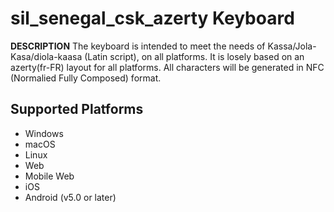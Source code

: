 sil_senegal_csk_azerty Keyboard
=====================

__DESCRIPTION__
The keyboard is intended to meet the needs of Kassa/Jola-Kasa/diola-kaasa (Latin script), on all platforms.
It is losely based on an azerty(fr-FR) layout for all platforms.
All characters will be generated in NFC (Normalied Fully Composed) format.

Supported Platforms
-------------------
 * Windows
 * macOS
 * Linux
 * Web
 * Mobile Web
 * iOS
 * Android (v5.0 or later)
